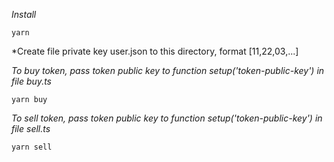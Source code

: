 *Install*
```
yarn
```

*Create file private key user.json to this directory, format [11,22,03,...]


*To buy token, pass token public key to function setup('token-public-key') in file buy.ts*
```
yarn buy
```

*To sell token, pass token public key to function setup('token-public-key') in file sell.ts*
```
yarn sell
```
